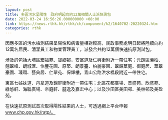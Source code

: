 ```yaml
---
layout: post
title: 多區污水呈陽性　政府明起向約12萬相關人士派快測包
date: 2022-03-24 16:56:26.000000000 +08:00
link: https://news.rthk.hk/rthk/ch/component/k2/1640702-20220324.htm
categories: rthk
---
```


因應多區的污水檢測結果呈陽性和病毒量相對較高，民政事務處明日起將陸續向約12萬名居民、清潔員工和物業管理員工，派發合共約12萬個快速抗原測試包。
 
涉及的包括大埔區宏福苑、寶鄉邨，安富道及仁興街附近一帶住宅；元朗區溱柏、翹翠峰、朗城滙、怡豐花園、原築、朗景臺、柏麗豪園、翠韻華庭、御庭居、華翠豪園、瑧頤、藝典居、仁翠苑、保輝樓，青山公路洪水橋段附近一帶住宅。

東區七姊妹道、丹拿道及錦屏街附近一帶住宅；北區花都廣場、景盛苑、欣盛苑、綠悠軒、海聯廣場、帝庭軒、囍逸及嘉宏中心；以及沙田區美田邨、美林邨及美盈苑。

在快速抗原測試首次取得陽性結果的人士，可透過網上平台申報 www.chp.gov.hk/ratp/。
